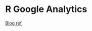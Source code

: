 # R Google Analytics

[Blog ref](http://www.statsravingmad.com/blog/measure/google-analytics-r-fun/)